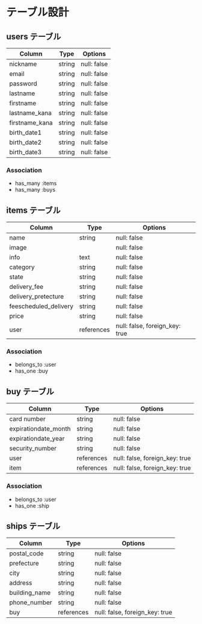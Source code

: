 # テーブル設計

## users テーブル

| Column         | Type   | Options     |
| -------------- | ------ | ----------- |
| nickname       | string | null: false |
| email          | string | null: false |
| password       | string | null: false |
| lastname       | string | null: false |
| firstname      | string | null: false |
| lastname_kana  | string | null: false |
| firstname_kana | string | null: false |
| birth_date1    | string | null: false |
| birth_date2    | string | null: false |
| birth_date3    | string | null: false |

### Association

- has_many :items
- has_many :buys

## items テーブル

| Column                | Type       | Options                       |
| --------------------- | ---------- | ----------------------------- |
| name                  | string     | null: false                   |
| image                 |            | null: false                   |
| info                  | text       | null: false                   |
| category              | string     | null: false                   |
| state                 | string     | null: false                   |
| delivery_fee          | string     | null: false                   |
| delivery_pretecture   | string     | null: false                   |
| feescheduled_delivery | string     | null: false                   |
| price                 | string     | null: false                   |
| user                  | references | null: false, foreign_key: true|

### Association

- belongs_to :user
- has_one :buy

## buy テーブル

| Column               | Type       | Options                        |
| -------------------- | ---------- | ------------------------------ |
| card number          | string     | null: false                    |
| expirationdate_month | string     | null: false                    |
| expirationdate_year  | string     | null: false                    |
| security_number      | string     | null: false                    |
| user                 | references | null: false, foreign_key: true |
| item                 | references | null: false, foreign_key: true |

### Association

- belongs_to :user
- has_one :ship

## ships テーブル

| Column        | Type       | Options                        |
| ------------- | ---------- | ------------------------------ |
| postal_code   | string     | null: false                    |
| prefecture    | string     | null: false                    |
| city          | string     | null: false                    |
| address       | string     | null: false                    |
| building_name | string     | null: false                    |
| phone_number  | string     | null: false                    |
| buy           | references | null: false, foreign_key: true |

